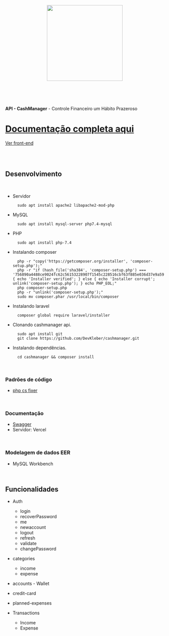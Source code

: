 <p align="center">
  <img src="https://i.imgur.com/HgOSG6q.png" width="240" />
</p>

<br />
<br />
<br />

**API - CashManager** - Controle Financeiro um Hábito Prazeroso  
# [Documentação completa aqui](https://cashmanager-documentation.vercel.app)
[Ver front-end](https://cashmanager-documentation.vercel.app)

<br />
<br />

## Desenvolvimento  
<br />

- Servidor

        sudo apt install apache2 libapache2-mod-php
- MySQL

        sudo apt install mysql-server php7.4-mysql

- PHP

        sudo apt install php-7.4

- Instalando composer  

        php -r "copy('https://getcomposer.org/installer', 'composer-setup.php');"
        php -r "if (hash_file('sha384', 'composer-setup.php') === '756890a4488ce9024fc62c56153228907f1545c228516cbf63f885e036d37e9a59d27d63f46af1d4d07ee0f76181c7d3') { echo 'Installer verified'; } else { echo 'Installer corrupt'; unlink('composer-setup.php'); } echo PHP_EOL;"
        php composer-setup.php
        php -r "unlink('composer-setup.php');"
        sudo mv composer.phar /usr/local/bin/composer

- Instalando laravel

        composer global require laravel/installer

- Clonando cashmanager api. 

        sudo apt install git
        git clone https://github.com/DevKleber/cashmanager.git 


- Instalando dependências. 

        cd cashmanager && composer install



<br />

### Padrões de código

- [php cs fixer](https://marketplace.visualstudio.com/items?itemName=junstyle.php-cs-fixer)

<br />

### Documentação

- [Swagger](https://cashmanager-documentation.vercel.app)
- Servidor: Vercel

<br />

### Modelagem de dados EER
- MySQL Workbench

<br />

## Funcionalidades

- Auth
    - login
    - recoverPassword
    - me
    - newaccount
    - logout
    - refresh
    - validate
    - changePassword

- categories
    - income 
    - expense
- accounts - Wallet
- credit-card
- planned-expenses
- Transactions
    - Income
    - Expense


<br />
<br />

